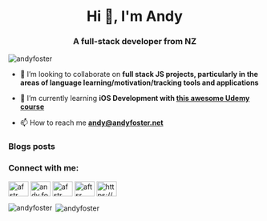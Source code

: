 <h1 align="center">Hi 👋, I'm Andy</h1>
<h3 align="center">A full-stack developer from NZ</h3>

<p align="left"> <img src="https://komarev.com/ghpvc/?username=andyfoster" alt="andyfoster" /> </p>

- 👯 I’m looking to collaborate on **full stack JS projects, particularly in the areas of language learning/motivation/tracking tools and applications**

- 🌱 I’m currently learning **iOS Development with [this awesome Udemy course](https://www.udemy.com/course/ios-13-app-development-bootcamp)**


- 📫 How to reach me **andy@andyfoster.net**

### Blogs posts
<!-- BLOG-POST-LIST:START -->
<!-- BLOG-POST-LIST:END -->

<p align="left">
<h3 align="left">Connect with me:</h3>
<a href="https://twitter.com/afstr" target="blank"><img align="center" src="https://cdn.jsdelivr.net/npm/simple-icons@3.0.1/icons/twitter.svg" alt="afstr" height="30" width="40" /></a>
<a href="https://fb.com/andy.foster" target="blank"><img align="center" src="https://cdn.jsdelivr.net/npm/simple-icons@3.0.1/icons/facebook.svg" alt="andy.foster" height="30" width="40" /></a>
<a href="https://instagram.com/afstr" target="blank"><img align="center" src="https://cdn.jsdelivr.net/npm/simple-icons@3.0.1/icons/instagram.svg" alt="afstr" height="30" width="40" /></a>
<a href="https://www.leetcode.com/aftsr" target="blank"><img align="center" src="https://cdn.jsdelivr.net/npm/simple-icons@3.0.1/icons/leetcode.svg" alt="aftsr" height="30" width="40" /></a>
<a href="/https://andyfoster.net/feed/" target="blank"><img align="center" src="https://cdn.jsdelivr.net/npm/simple-icons@3.0.1/icons/rss.svg" alt="https://andyfoster.net/feed/" height="30" width="40" /></a>
</p>

<p><img align="left" src="https://github-readme-stats.vercel.app/api/top-langs/?username=andyfoster&layout=compact" alt="andyfoster" /></p>

<p>&nbsp;<img align="center" src="https://github-readme-stats.vercel.app/api?username=andyfoster&show_icons=true" alt="andyfoster" /></p>
